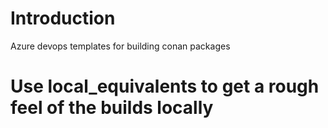 # Introduction 
Azure devops templates for building conan packages

# Use local_equivalents to get a rough feel of the builds locally